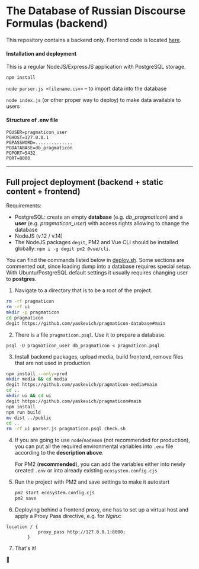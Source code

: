 # The Database of Russian Discourse Formulas (backend)

This repository contains a backend only. Frontend code is located [here](https://github.com/yaskevich/pragmaticon).

#### Installation and deployment

This is a regular NodeJS/ExpressJS application with PostgreSQL storage.

`npm install`

`node parser.js <filename.csv>` – to import data into the database

`node index.js` (or other proper way to deploy) to make data available to users

#### Structure of .env file 

```shell
PGUSER=pragmaticon_user
PGHOST=127.0.0.1
PGPASSWORD=..............
PGDATABASE=db_pragmaticon
PGPORT=5432
PORT=8000
```

------

## Full project deployment (backend + static content + frontend)

Requirements:

- PostgreSQL: create  an empty **database** (e.g. *db_pragmaticon*) and a **user** (e.g. *pragmaticon_user*) with access rights allowing to change the database
- NodeJS (v.12 / v.14)
- The NodeJS packages `degit`, PM2 and Vue CLI should be installed globally: `npm i -g degit pm2 @vue/cli`.

You can find the commands listed below in [deploy.sh](/deploy.sh). Some sections are commented out, since loading dump into a database requires special setup. With Ubuntu/PostgreSQL default settings it usually requires changing user to **postgres**.

1. Navigate to a directory that is to be a root of the project.

```bash
rm -rf pragmaticon
rm -rf ui
mkdir -p pragmaticon
cd pragmaticon
degit https://github.com/yaskevich/pragmaticon-database#main
```

2. There is a file `pragmaticon.psql`. Use it to prepare a database.

```psql -U pragmaticon_user db_pragmaticon < pragmaticon.psql```

3. Install backend packages, upload media, build frontend, remove files that are not used in production.


```bash
npm install --only=prod
mkdir media && cd media
degit https://github.com/yaskevich/pragmaticon-media#main
cd ..
mkdir ui && cd ui
degit https://github.com/yaskevich/pragmaticon#main
npm install
npm run build
mv dist ../public
cd ..
rm -rf ui parser.js pragmaticon.psql check.sh
```

4. If you are going to use `node`/`nodemon` (not recommended for production), you can put all the required environmental variables into `.env` file according to the **description above**.

   For PM2 (**recommended**), you can add the variables either into newly created `.env` or into already existing `ecosystem.config.cjs`

5. Run the project with PM2 and save settings to make it autostart

   ```bash
   pm2 start ecosystem.config.cjs
   pm2 save
   ```

6. Deploying behind a frontend proxy, one has to set up a virtual host and apply a Proxy Pass directive, e.g. for *Nginx*:

```nginx
location / {
			proxy_pass http://127.0.0.1:8000;
		}
```

7. That's it!

:space_invader: